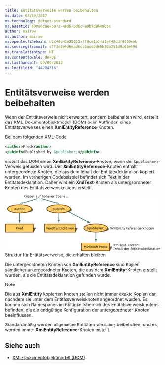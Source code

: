 ```yaml
---
title: Entitätsverweise werden beibehalten
ms.date: 03/30/2017
ms.technology: dotnet-standard
ms.assetid: 000a6cae-5972-40d6-bd6c-a9b7d9649b3c
author: mairaw
ms.author: mairaw
ms.openlocfilehash: b1c48e42e55025aff0ce1a24a3ef45ddf8005eab
ms.sourcegitcommit: c7f3e2e9d6ead6cc3acd0d66b10a251d0c66e59d
ms.translationtype: HT
ms.contentlocale: de-DE
ms.lasthandoff: 09/09/2018
ms.locfileid: "44204316"
---
```

# <a name="entity-references-are-preserved"></a>Entitätsverweise werden beibehalten
Wenn der Entitätsverweis nicht erweitert, sondern beibehalten wird, erstellt das XML-Dokumentobjektmodell (DOM) beim Auffinden eines Entitätsverweises einen **XmlEntityReference**-Knoten.  
  
 Bei dem folgenden XML-Code  
  
```xml  
<author>Fred</author>  
<pubinfo>Published by &publisher;</pubinfo>  
```  
  
 erstellt das DOM einen **XmlEntityReference**-Knoten, wenn der `&publisher;`-Verweis gefunden wird. Der **XmlEntityReference**-Knoten enthält untergeordnete Knoten, die aus dem Inhalt der Entitätsdeklaration kopiert werden. Im vorherigen Codebeispiel befindet sich Text in der Entitätsdeklaration. Daher wird ein **XmlText**-Knoten als untergeordneter Knoten des Entitätsverweisknotens erstellt.  
  
 ![Baumstruktur für beibehaltene Entitätsverweise](../../../../docs/standard/data/xml/media/xmlentityref-notexpanded-nodes.gif "xmlentityref_notexpanded_nodes")  
Struktur für Entitätsverweise, die erhalten bleiben  
  
 Die untergeordneten Knoten von **XmlEntityReference** sind Kopien sämtlicher untergeordneter Knoten, die aus dem **XmlEntity**-Knoten erstellt wurden, als die Entitätsdeklaration gefunden wurde.  
  
> [!NOTE]
>  Die aus **XmlEntity** kopierten Knoten stellen nicht immer exakte Kopien dar, nachdem sie unter dem Entitätsverweisknoten angeordnet wurden. Es können sich Namespaces im Gültigkeitsbereich des Entitätsverweisknotens befinden, die die endgültige Konfiguration der untergeordneten Knoten beeinflussen.  
  
 Standardmäßig werden allgemeine Entitäten wie `&abc;` beibehalten, und es werden immer **XmlEntityReference**-Knoten erstellt.  
  
## <a name="see-also"></a>Siehe auch

- [XML-Dokumentobjektmodell (DOM)](../../../../docs/standard/data/xml/xml-document-object-model-dom.md)
